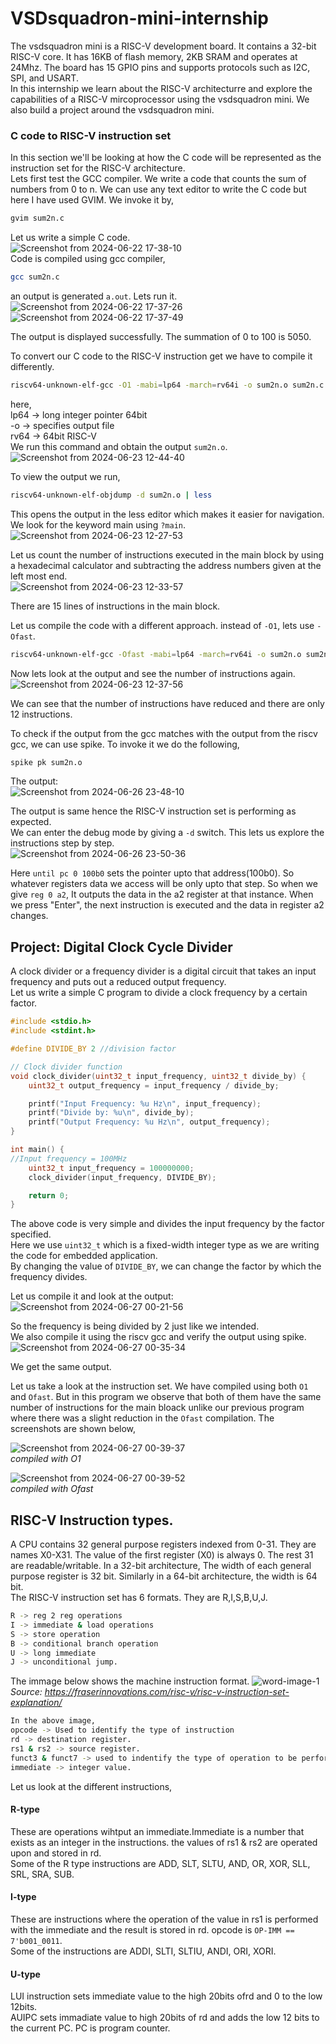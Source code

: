 # VSDsquadron-mini-internship
The vsdsquadron mini is a RISC-V development board. It contains a 32-bit RISC-V core. It has 16KB of flash memory, 2KB SRAM and operates at 24Mhz. The board has 15 GPIO pins and supports protocols such as I2C, SPI, and USART. <br/>
In this internship we learn about the RISC-V architecturre and explore the capabilities of a RISC-V mircoprocessor using the vsdsquadron mini. We also build a project around the vsdsquadron mini.

### C code to RISC-V instruction set
In this section we'll be looking at how the C code will be represented as the instruction set for the RISC-V architecture. <br/>
Lets first test the GCC compiler. We write a code that counts the sum of numbers from 0 to n. We can use any text editor to write the C code but here I have used GVIM. We invoke it by,
```bash
gvim sum2n.c
```
Let us write a simple C code. <br/>
![Screenshot from 2024-06-22 17-38-10](https://github.com/vyshak-git/VSDsquadron-mini-internship/assets/84836428/0ca1984e-41a8-4999-a74d-04af4ededb2a) <br/>
Code is compiled using gcc compiler,
```bash
gcc sum2n.c
```
an output is generated `a.out`. Lets run it. <br>
![Screenshot from 2024-06-22 17-37-26](https://github.com/vyshak-git/VSDsquadron-mini-internship/assets/84836428/1169bd7d-96e7-4aff-a1a0-42be45e17eb7) <br/>
![Screenshot from 2024-06-22 17-37-49](https://github.com/vyshak-git/VSDsquadron-mini-internship/assets/84836428/d62ca931-5483-434f-bc50-80deaf0992b1)

The output is displayed successfully. The summation of 0 to 100 is 5050. <br/>

To convert our C code to the RISC-V instruction get we have to compile it differently.
```bash
riscv64-unknown-elf-gcc -O1 -mabi=lp64 -march=rv64i -o sum2n.o sum2n.c
```
here, <br/>
lp64 -> long integer pointer 64bit <br/>
-o -> specifies output file <br/>
rv64 -> 64bit RISC-V <br/>
We run this command and obtain the output `sum2n.o`. <br/>
![Screenshot from 2024-06-23 12-44-40](https://github.com/vyshak-git/VSDsquadron-mini-internship/assets/84836428/b814dfe1-4c4b-4332-b7c9-bf0d6be2538b) <br/>

To view the output we run,
```bash
riscv64-unknown-elf-objdump -d sum2n.o | less
```
This opens the output in the less editor which makes it easier for navigation. <br/>
We look for the keyword main using `?main`. <br/>
![Screenshot from 2024-06-23 12-27-53](https://github.com/vyshak-git/VSDsquadron-mini-internship/assets/84836428/877c6644-2e96-4bfa-bb9c-8d1d56b42de8) <br/>

Let us count the number of instructions executed in the main block by using a hexadecimal calculator and subtracting the address numbers given at the left most end. <br/>
![Screenshot from 2024-06-23 12-33-57](https://github.com/vyshak-git/VSDsquadron-mini-internship/assets/84836428/d95730ec-91d1-4f5e-848c-1570e33d401d) <br/>

There are 15 lines of instructions in the main block.

Let us compile the code with a different approach. instead of `-O1`, lets use `-Ofast`. 
```bash
riscv64-unknown-elf-gcc -Ofast -mabi=lp64 -march=rv64i -o sum2n.o sum2n.c
```
Now lets look at the output and see the number of instructions again. <br/>
![Screenshot from 2024-06-23 12-37-56](https://github.com/vyshak-git/VSDsquadron-mini-internship/assets/84836428/c038bb67-75b7-412f-81d7-152d00c9928d) <br/>

We can see that the number of instructions have reduced and there are only 12 instructions.

To check if the output from the gcc matches with the output from the riscv gcc, we can use spike. To invoke it we do the following,
```bash
spike pk sum2n.o
```

The output: <br/>
![Screenshot from 2024-06-26 23-48-10](https://github.com/vyshak-git/VSDsquadron-mini-internship/assets/84836428/0a917510-8b10-42a2-b88e-f60aeff87bad) <br/>

The output is same hence the RISC-V instruction set is performing as expected. <br/>
We can enter the debug mode by giving a `-d` switch. This lets us explore the instructions step by step. <br/>
![Screenshot from 2024-06-26 23-50-36](https://github.com/vyshak-git/VSDsquadron-mini-internship/assets/84836428/97fd5849-cd77-42b2-9ebf-63cf5f6abe6f) 

Here `until pc 0 100b0` sets the pointer upto that address(100b0). So whatever registers data we access will be only upto that step. So when we give `reg 0 a2`, It outputs the data in the a2 register at that instance. When we press "Enter", the next instruction is executed and the data in register a2 changes. <br/>

## Project: Digital Clock Cycle Divider
A clock divider or a frequency divider is a digital circuit that takes an input frequency and puts out a reduced output frequency. <br/>
Let us write a simple C program to divide a clock frequency by a certain factor. <br/>
```C
#include <stdio.h>
#include <stdint.h>

#define DIVIDE_BY 2 //division factor

// Clock divider function
void clock_divider(uint32_t input_frequency, uint32_t divide_by) {
    uint32_t output_frequency = input_frequency / divide_by;

    printf("Input Frequency: %u Hz\n", input_frequency);
    printf("Divide by: %u\n", divide_by);
    printf("Output Frequency: %u Hz\n", output_frequency);
}

int main() {
//Input frequency = 100MHz
    uint32_t input_frequency = 100000000; 
    clock_divider(input_frequency, DIVIDE_BY);

    return 0;
}
```

The above code is very simple and divides the input frequency by the factor specified. <br/>
Here we use `uint32_t` which is a fixed-width integer type as we are writing the code for embedded application. <br/>
By changing the value of `DIVIDE_BY`, we can change the factor by which the frequency divides. <br/>

Let us compile it and look at the output: <br/>
![Screenshot from 2024-06-27 00-21-56](https://github.com/vyshak-git/VSDsquadron-mini-internship/assets/84836428/22273da1-dfee-41c9-918c-c957ec77940e) <br/>

So the frequency is being divided by 2 just like we intended. <br/>
We also compile it using the riscv gcc and verify the output using spike. <br/>
![Screenshot from 2024-06-27 00-35-34](https://github.com/vyshak-git/VSDsquadron-mini-internship/assets/84836428/a2f9ceac-d4f5-4849-8a97-98829e5a6d09)

We get the same output. <br/>

Let us take a look at the instruction set. We have compiled using both `O1` and `Ofast`. But in this program we observe that both of them have the same number of instructions for the main bloack unlike our previous program where there was a slight reduction in the `Ofast` compilation. The screenshots are shown below, <br/>

![Screenshot from 2024-06-27 00-39-37](https://github.com/vyshak-git/VSDsquadron-mini-internship/assets/84836428/365ac429-9ab6-4e0e-b3af-02e24102c6fc) <br/>
*compiled with O1*

![Screenshot from 2024-06-27 00-39-52](https://github.com/vyshak-git/VSDsquadron-mini-internship/assets/84836428/75e3ed9e-d7f4-4339-8331-8ce3f3dda9b4) <br/>
*compiled with Ofast*

## RISC-V Instruction types.
A CPU contains 32 general purpose registers indexed from 0-31. They are names X0-X31. The value of the first register (X0) is always 0. The rest 31 are readable/writable. In a 32-bit architecture, The width of each general purpose register is 32 bit. Similarly in a 64-bit architecture, the width is 64 bit. <br/>
The RISC-V instruction set has 6 formats. They are R,I,S,B,U,J. 
```bash
R -> reg 2 reg operations
I -> immediate & load operations
S -> store operation
B -> conditional branch operation
U -> long immediate
J -> unconditional jump.
```
The immage below shows the machine instruction format.
![word-image-1](https://github.com/vyshak-git/VSDsquadron-mini-internship/assets/84836428/58ffb7a7-1373-4087-8d01-3fcde0c70fef) <br/>
*Source: https://fraserinnovations.com/risc-v/risc-v-instruction-set-explanation/* <br/>
```bash
In the above image,
opcode -> Used to identify the type of instruction
rd -> destination register.
rs1 & rs2 -> source register.
funct3 & funct7 -> used to indentify the type of operation to be performed.
immediate -> integer value.
```

Let us look at the different instructions, <br/>
#### R-type 
These are operations wihtput an immediate.Immediate is a number that exists as an integer in the instructions. the values of rs1 & rs2 are operated upon and stored in rd. <br/>
Some of the R type instructions are ADD, SLT, SLTU, AND, OR, XOR, SLL, SRL, SRA, SUB.

#### I-type
These are instructions where the operation of the value in rs1 is performed with the immediate and the result is stored in rd. opcode is `OP-IMM == 7'b001_0011`. <br/>
Some of the instructions are ADDI, SLTI, SLTIU, ANDI, ORI, XORI.

#### U-type
LUI instruction sets immediate value to the high 20bits ofrd and 0 to the low 12bits. <br/>
AUIPC sets immadiate value to high 20bits of rd and adds the low 12 bits to the current PC. PC is program counter.








